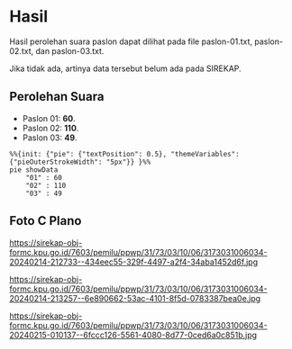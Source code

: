 # Hasil

Hasil perolehan suara paslon dapat dilihat pada file paslon-01.txt, paslon-02.txt, dan paslon-03.txt.

Jika tidak ada, artinya data tersebut belum ada pada SIREKAP.

## Perolehan Suara

 * Paslon 01: **60**.
 * Paslon 02: **110**.
 * Paslon 03: **49**.

```mermaid
%%{init: {"pie": {"textPosition": 0.5}, "themeVariables": {"pieOuterStrokeWidth": "5px"}} }%%
pie showData
    "01" : 60
    "02" : 110
    "03" : 49
```
## Foto C Plano

https://sirekap-obj-formc.kpu.go.id/7603/pemilu/ppwp/31/73/03/10/06/3173031006034-20240214-212733--434eec55-329f-4497-a2f4-34aba1452d6f.jpg

https://sirekap-obj-formc.kpu.go.id/7603/pemilu/ppwp/31/73/03/10/06/3173031006034-20240214-213257--6e890662-53ac-4101-8f5d-0783387bea0e.jpg

https://sirekap-obj-formc.kpu.go.id/7603/pemilu/ppwp/31/73/03/10/06/3173031006034-20240215-010137--6fccc126-5561-4080-8d77-0ced6a0c851b.jpg
